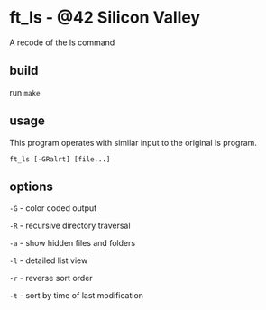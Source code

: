 # ft_ls - @42 Silicon Valley
A recode of the ls command

## build
run `make`

## usage
This program operates with similar input to the original ls program.

```ft_ls [-GRalrt] [file...]```

## options
`-G` - color coded output

`-R` - recursive directory traversal

`-a` - show hidden files and folders

`-l` - detailed list view

`-r` - reverse sort order

`-t` - sort by time of last modification
